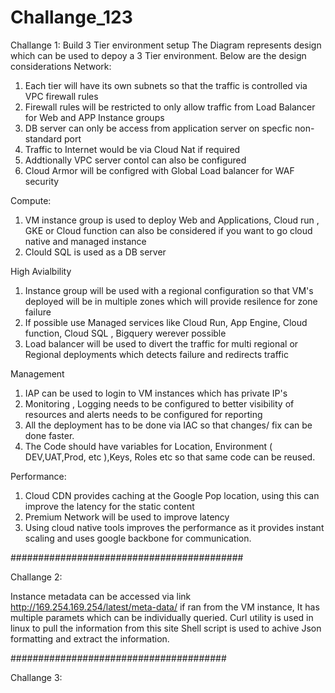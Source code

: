 # Challange_123

Challange 1:
Build 3 Tier environment setup
 The Diagram represents design which can be used to depoy a 3 Tier environment.
 Below are the design considerations
 Network: 
 1. Each tier will have its own subnets so that the traffic is controlled via VPC firewall rules
 2. Firewall rules will be restricted to only allow traffic from Load Balancer for Web and APP Instance groups
 3. DB server can only be access from application server on specfic non-standard port
 4. Traffic to Internet would be via Cloud Nat if required
 5. Addtionally VPC server contol can also be configured 
 6. Cloud Armor will be configred with Global Load balancer for WAF security
 
 Compute:
 1. VM instance group is used to deploy Web and Applications, Cloud run , GKE or Cloud function can also be considered if you want to go cloud native and managed instance
 2. Clould SQL is used as a DB server

High Avialbility
1. Instance group will be used with a regional configuration so that VM's deployed will be in multiple zones which will provide resilence for zone failure
2. If possible use Managed services like Cloud Run, App Engine, Cloud function, Cloud SQL , Bigquery werever possible
3. Load balancer will be used to divert the traffic for multi regional or Regional deployments which detects failure and redirects traffic

Management
1. IAP can be used to login to VM instances which has private IP's
2. Monitoring , Logging needs to be configured to better visibility of resources and alerts needs to be configured for reporting
3. All the deployment has to be done via IAC so that changes/ fix can be done faster.
4. The Code should have variables for Location, Environment ( DEV,UAT,Prod, etc ),Keys, Roles etc so that same code can be reused.

Performance:
1. Cloud CDN provides caching at the Google Pop location, using this can improve the latency for the static content
2. Premium Network will be used to improve latency
3. Using cloud native tools improves the performance as it provides instant scaling and uses google backbone for communication.

##########################################

Challange 2:

Instance metadata can be accessed via link http://169.254.169.254/latest/meta-data/ if ran from the VM instance, It has multiple paramets which can be individually queried.
Curl utility is used in linux to pull the information from this site
Shell script is used to achive Json formatting and extract the information.

#######################################

Challange 3:

